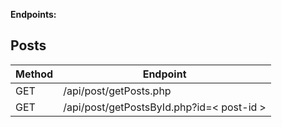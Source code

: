 **Endpoints:**

## Posts
| Method | Endpoint |
|--|--|
| GET | /api/post/getPosts.php |
| GET | /api/post/getPostsById.php?id=< post-id > |
